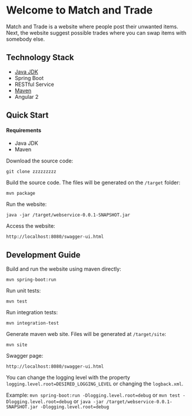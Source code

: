 # Welcome to Match and Trade

Match and Trade is a website where people post their unwanted items. Next, the website suggest possible trades where you can swap items with somebody else.

## Technology Stack
* [Java JDK][1]
* Spring Boot
* RESTful Service
* [Maven][2]
* Angular 2

## Quick Start
#### Requirements
* Java JDK
* Maven

Download the source code:

`git clone zzzzzzzzz`

Build the source code. The files will be generated on the `/target` folder:

`mvn package`


Run the website:

`java -jar /target/webservice-0.0.1-SNAPSHOT.jar`

Access the website:

`http://localhost:8080/swagger-ui.html`

## Development Guide
Build and run the website using maven directly:

`mvn spring-boot:run`

Run unit tests:

`mvn test`

Run integration tests:

`mvn integration-test`

Generate maven web site. Files will be generated at `/target/site`:

`mvn site`

Swagger page:

`http://localhost:8080/swagger-ui.html`

You can change the logging level with the property `logging.level.root=DESIRED_LOGGING_LEVEL` or changing the `logback.xml`.

Example: `mvn spring-boot:run -Dlogging.level.root=debug` or `mvn test -Dlogging.level.root=debug` or `java -jar /target/webservice-0.0.1-SNAPSHOT.jar -Dlogging.level.root=debug`


[1]: https://docs.oracle.com/javase/8/docs/technotes/guides/install/install_overview.html "Install Java JDK"
[2]: http://maven.apache.org/install.html "Install Maven"

